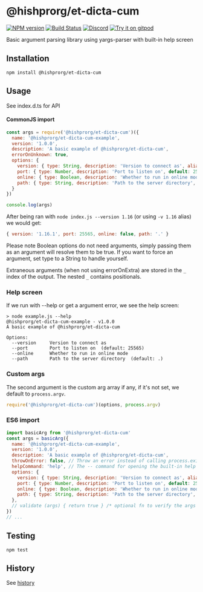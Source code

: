 # @hishprorg/et-dicta-cum
[![NPM version](https://img.shields.io/npm/v/@hishprorg/et-dicta-cum.svg)](http://npmjs.com/package/@hishprorg/et-dicta-cum)
[![Build Status](https://github.com/hishprorg/et-dicta-cum/workflows/CI/badge.svg)](https://github.com/hishprorg/et-dicta-cum/actions?query=workflow%3A%22CI%22)
[![Discord](https://img.shields.io/badge/chat-on%20discord-brightgreen.svg)](https://discord.gg/GsEFRM8)
[![Try it on gitpod](https://img.shields.io/badge/try-on%20gitpod-brightgreen.svg)](https://gitpod.io/#https://github.com/hishprorg/et-dicta-cum)


Basic argument parsing library using yargs-parser with built-in help screen

## Installation

`npm install @hishprorg/et-dicta-cum`

## Usage

See index.d.ts for API

#### CommonJS import

```js
const args = require('@hishprorg/et-dicta-cum')({
  name: '@hishprorg/et-dicta-cum-example',
  version: '1.0.0',
  description: 'A basic example of @hishprorg/et-dicta-cum',
  errorOnUnknown: true,
  options: {
    version: { type: String, description: 'Version to connect as', alias: 'v' },
    port: { type: Number, description: 'Port to listen on', default: 25565 },
    online: { type: Boolean, description: 'Whether to run in online mode' },
    path: { type: String, description: 'Path to the server directory', default: '.' }
  }
})

console.log(args)
```

After being ran with `node index.js --version 1.16` (or using `-v 1.16` alias) we would get:

```js
{ version: '1.16.1', port: 25565, online: false, path: '.' }
```

Please note Boolean options do not need arguments, simply passing them as an argument will resolve
them to be true. If you want to force an argument, set type to a String to handle yourself.

Extraneous arguments (when not using errorOnExtra) are stored in the `_` index of the output. The nested `_` contains positionals.

### Help screen
If we run with --help or get a argument error, we see the help screen:

```
> node example.js --help   
@hishprorg/et-dicta-cum-example - v1.0.0
A basic example of @hishprorg/et-dicta-cum

Options:
  --version     Version to connect as
  --port        Port to listen on  (default: 25565)
  --online      Whether to run in online mode
  --path        Path to the server directory  (default: .)
```

### Custom args
The second argument is the custom arg array if any, if it's not set, we default to `process.argv`.

```js
require('@hishprorg/et-dicta-cum')(options, process.argv)
```

### ES6 import
```js
import basicArg from '@hishprorg/et-dicta-cum'
const args = basicArg({
  name: '@hishprorg/et-dicta-cum-example',
  version: '1.0.0',
  description: 'A basic example of @hishprorg/et-dicta-cum',
  throwOnError: false, // Throw an error instead of calling process.exit() with help screen (default: false)
  helpCommand: 'help', // The -- command for opening the built-in help screen (default: help)
  options: {
    version: { type: String, description: 'Version to connect as', alias: 'v' },
    port: { type: Number, description: 'Port to listen on', default: 25565 },
    online: { type: Boolean, description: 'Whether to run in online mode' },
    path: { type: String, description: 'Path to the server directory', default: '.' }
  },
  // validate (args) { return true } /* optional fn to verify the args before returning them; non-true return value will print help screen */
})
// ...
```

## Testing

```npm test```

## History

See [history](HISTORY.md)

